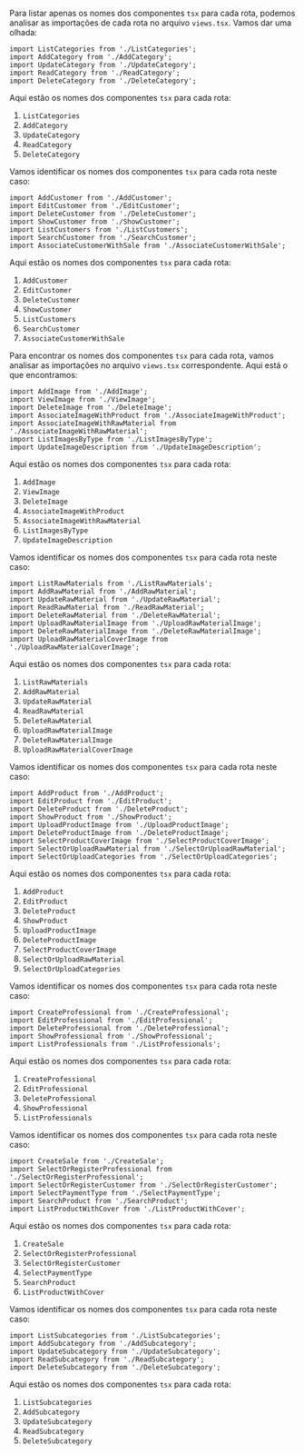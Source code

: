 Para listar apenas os nomes dos componentes `tsx` para cada rota, podemos analisar as importações de cada rota no arquivo `views.tsx`. Vamos dar uma olhada:

```tsx
import ListCategories from './ListCategories';
import AddCategory from './AddCategory';
import UpdateCategory from './UpdateCategory';
import ReadCategory from './ReadCategory';
import DeleteCategory from './DeleteCategory';
```

Aqui estão os nomes dos componentes `tsx` para cada rota:

1. `ListCategories`
2. `AddCategory`
3. `UpdateCategory`
4. `ReadCategory`
5. `DeleteCategory`


Vamos identificar os nomes dos componentes `tsx` para cada rota neste caso:

```tsx
import AddCustomer from './AddCustomer';
import EditCustomer from './EditCustomer';
import DeleteCustomer from './DeleteCustomer';
import ShowCustomer from './ShowCustomer';
import ListCustomers from './ListCustomers';
import SearchCustomer from './SearchCustomer';
import AssociateCustomerWithSale from './AssociateCustomerWithSale';
```

Aqui estão os nomes dos componentes `tsx` para cada rota:

1. `AddCustomer`
2. `EditCustomer`
3. `DeleteCustomer`
4. `ShowCustomer`
5. `ListCustomers`
6. `SearchCustomer`
7. `AssociateCustomerWithSale`


Para encontrar os nomes dos componentes `tsx` para cada rota, vamos analisar as importações no arquivo `views.tsx` correspondente. Aqui está o que encontramos:

```tsx
import AddImage from './AddImage';
import ViewImage from './ViewImage';
import DeleteImage from './DeleteImage';
import AssociateImageWithProduct from './AssociateImageWithProduct';
import AssociateImageWithRawMaterial from './AssociateImageWithRawMaterial';
import ListImagesByType from './ListImagesByType';
import UpdateImageDescription from './UpdateImageDescription';
```

Aqui estão os nomes dos componentes `tsx` para cada rota:

1. `AddImage`
2. `ViewImage`
3. `DeleteImage`
4. `AssociateImageWithProduct`
5. `AssociateImageWithRawMaterial`
6. `ListImagesByType`
7. `UpdateImageDescription`

Vamos identificar os nomes dos componentes `tsx` para cada rota neste caso:

```tsx
import ListRawMaterials from './ListRawMaterials';
import AddRawMaterial from './AddRawMaterial';
import UpdateRawMaterial from './UpdateRawMaterial';
import ReadRawMaterial from './ReadRawMaterial';
import DeleteRawMaterial from './DeleteRawMaterial';
import UploadRawMaterialImage from './UploadRawMaterialImage';
import DeleteRawMaterialImage from './DeleteRawMaterialImage';
import UploadRawMaterialCoverImage from './UploadRawMaterialCoverImage';
```

Aqui estão os nomes dos componentes `tsx` para cada rota:

1. `ListRawMaterials`
2. `AddRawMaterial`
3. `UpdateRawMaterial`
4. `ReadRawMaterial`
5. `DeleteRawMaterial`
6. `UploadRawMaterialImage`
7. `DeleteRawMaterialImage`
8. `UploadRawMaterialCoverImage`

Vamos identificar os nomes dos componentes `tsx` para cada rota neste caso:

```tsx
import AddProduct from './AddProduct';
import EditProduct from './EditProduct';
import DeleteProduct from './DeleteProduct';
import ShowProduct from './ShowProduct';
import UploadProductImage from './UploadProductImage';
import DeleteProductImage from './DeleteProductImage';
import SelectProductCoverImage from './SelectProductCoverImage';
import SelectOrUploadRawMaterial from './SelectOrUploadRawMaterial';
import SelectOrUploadCategories from './SelectOrUploadCategories';
```

Aqui estão os nomes dos componentes `tsx` para cada rota:

1. `AddProduct`
2. `EditProduct`
3. `DeleteProduct`
4. `ShowProduct`
5. `UploadProductImage`
6. `DeleteProductImage`
7. `SelectProductCoverImage`
8. `SelectOrUploadRawMaterial`
9. `SelectOrUploadCategories`


Vamos identificar os nomes dos componentes `tsx` para cada rota neste caso:

```tsx
import CreateProfessional from './CreateProfessional';
import EditProfessional from './EditProfessional';
import DeleteProfessional from './DeleteProfessional';
import ShowProfessional from './ShowProfessional';
import ListProfessionals from './ListProfessionals';
```

Aqui estão os nomes dos componentes `tsx` para cada rota:

1. `CreateProfessional`
2. `EditProfessional`
3. `DeleteProfessional`
4. `ShowProfessional`
5. `ListProfessionals`


Vamos identificar os nomes dos componentes `tsx` para cada rota neste caso:

```tsx
import CreateSale from './CreateSale';
import SelectOrRegisterProfessional from './SelectOrRegisterProfessional';
import SelectOrRegisterCustomer from './SelectOrRegisterCustomer';
import SelectPaymentType from './SelectPaymentType';
import SearchProduct from './SearchProduct';
import ListProductWithCover from './ListProductWithCover';
```

Aqui estão os nomes dos componentes `tsx` para cada rota:

1. `CreateSale`
2. `SelectOrRegisterProfessional`
3. `SelectOrRegisterCustomer`
4. `SelectPaymentType`
5. `SearchProduct`
6. `ListProductWithCover`


Vamos identificar os nomes dos componentes `tsx` para cada rota neste caso:

```tsx
import ListSubcategories from './ListSubcategories';
import AddSubcategory from './AddSubcategory';
import UpdateSubcategory from './UpdateSubcategory';
import ReadSubcategory from './ReadSubcategory';
import DeleteSubcategory from './DeleteSubcategory';
```

Aqui estão os nomes dos componentes `tsx` para cada rota:

1. `ListSubcategories`
2. `AddSubcategory`
3. `UpdateSubcategory`
4. `ReadSubcategory`
5. `DeleteSubcategory`